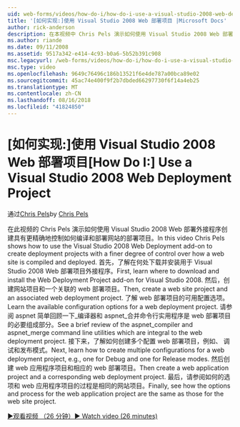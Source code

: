 ```yaml
---
uid: web-forms/videos/how-do-i/how-do-i-use-a-visual-studio-2008-web-deployment-project
title: '[如何实现:]使用 Visual Studio 2008 Web 部署项目 |Microsoft Docs'
author: rick-anderson
description: 在本视频中 Chris Pels 演示如何使用 Visual Studio 2008 Web 部署外接程序以使用更精确地控制如何创建部署项目...
ms.author: riande
ms.date: 09/11/2008
ms.assetid: 9517a342-e414-4c93-b0a6-5b52b391c908
msc.legacyurl: /web-forms/videos/how-do-i/how-do-i-use-a-visual-studio-2008-web-deployment-project
msc.type: video
ms.openlocfilehash: 9649c76496c186b13521f6e4de787a00bca89e02
ms.sourcegitcommit: 45ac74e400f9f2b7dbded66297730f6f14a4eb25
ms.translationtype: MT
ms.contentlocale: zh-CN
ms.lasthandoff: 08/16/2018
ms.locfileid: "41824850"
---
```

<a name="how-do-i-use-a-visual-studio-2008-web-deployment-project"></a><span data-ttu-id="02c55-103">[如何实现:]使用 Visual Studio 2008 Web 部署项目</span><span class="sxs-lookup"><span data-stu-id="02c55-103">[How Do I:] Use a Visual Studio 2008 Web Deployment Project</span></span>
====================
<span data-ttu-id="02c55-104">通过[Chris Pels](https://twitter.com/chrispels)</span><span class="sxs-lookup"><span data-stu-id="02c55-104">by [Chris Pels](https://twitter.com/chrispels)</span></span>

<span data-ttu-id="02c55-105">在此视频的 Chris Pels 演示如何使用 Visual Studio 2008 Web 部署外接程序创建具有更精确地控制如何编译和部署网站的部署项目。</span><span class="sxs-lookup"><span data-stu-id="02c55-105">In this video Chris Pels shows how to use the Visual Studio 2008 Web Deployment add-on to create deployment projects with a finer degree of control over how a web site is compiled and deployed.</span></span> <span data-ttu-id="02c55-106">首先，了解在何处下载并安装用于 Visual Studio 2008 Web 部署项目外接程序。</span><span class="sxs-lookup"><span data-stu-id="02c55-106">First, learn where to download and install the Web Deployment Project add-on for Visual Studio 2008.</span></span> <span data-ttu-id="02c55-107">然后，创建网站项目和一个关联的 web 部署项目。</span><span class="sxs-lookup"><span data-stu-id="02c55-107">Then, create a web site project and an associated web deployment project.</span></span> <span data-ttu-id="02c55-108">了解 web 部署项目的可用配置选项。</span><span class="sxs-lookup"><span data-stu-id="02c55-108">Learn the available configuration options for a web deployment project.</span></span> <span data-ttu-id="02c55-109">请参阅 aspnet 简单回顾一下\_编译器和 aspnet\_合并命令行实用程序是 web 部署项目的必要组成部分。</span><span class="sxs-lookup"><span data-stu-id="02c55-109">See a brief review of the aspnet\_compiler and aspnet\_merge command line utilities which are integral to the web deployment project.</span></span> <span data-ttu-id="02c55-110">接下来，了解如何创建多个配置 web 部署项目，例如、 调试和发布模式。</span><span class="sxs-lookup"><span data-stu-id="02c55-110">Next, learn how to create multiple configurations for a web deployment project, e.g., one for Debug and one for Release modes.</span></span> <span data-ttu-id="02c55-111">然后创建 web 应用程序项目和相应的 web 部署项目。</span><span class="sxs-lookup"><span data-stu-id="02c55-111">Then create a web application project and a corresponding web deployment project.</span></span> <span data-ttu-id="02c55-112">最后，请参阅如何的选项和 web 应用程序项目的过程是相同的网站项目。</span><span class="sxs-lookup"><span data-stu-id="02c55-112">Finally, see how the options and process for the web application project are the same as those for the web site project.</span></span>

[<span data-ttu-id="02c55-113">&#9654;观看视频 （26 分钟）</span><span class="sxs-lookup"><span data-stu-id="02c55-113">&#9654; Watch video (26 minutes)</span></span>](https://channel9.msdn.com/Blogs/ASP-NET-Site-Videos/how-do-i-use-a-visual-studio-2008-web-deployment-project)
